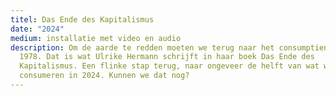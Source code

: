 ```yaml
---
titel: Das Ende des Kapitalismus
date: "2024"
medium: installatie met video en audio
description: Om de aarde te redden moeten we terug naar het consumptieniveau van
  1978. Dat is wat Ulrike Hermann schrijft in haar boek Das Ende des
  Kapitalismus. Een flinke stap terug, naar ongeveer de helft van wat we nu
  consumeren in 2024. Kunnen we dat nog?
---
```

